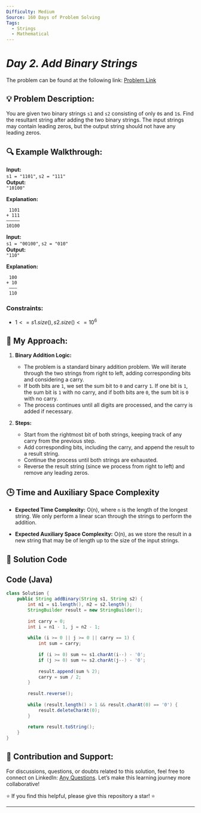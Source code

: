 ```yaml
---
Difficulty: Medium  
Source: 160 Days of Problem Solving  
Tags:
  - Strings
  - Mathematical  
---
```


#  _Day 2. Add Binary Strings_ 

The problem can be found at the following link: [Problem Link](https://www.geeksforgeeks.org/batch/gfg-160-problems/track/string-gfg-160/problem/add-binary-strings3805)

## 💡 **Problem Description:**

You are given two binary strings `s1` and `s2` consisting of only `0`s and `1`s. Find the resultant string after adding the two binary strings. The input strings may contain leading zeros, but the output string should not have any leading zeros.

## 🔍 **Example Walkthrough:**

**Input:**  
`s1 = "1101"`, `s2 = "111"`  
**Output:**  
`"10100"`

**Explanation:**  
```
 1101  
+ 111  
—————  
10100
```
**Input:**  
`s1 = "00100"`, `s2 = "010"`  
**Output:**  
`"110"`

**Explanation:**  
```
 100  
+ 10
 ———  
 110
```

### Constraints:
- $`1 <= s1.size(), s2.size() <= 10^6`$

## 🎯 **My Approach:**

1. **Binary Addition Logic:**  
   - The problem is a standard binary addition problem. We will iterate through the two strings from right to left, adding corresponding bits and considering a carry.
   - If both bits are `1`, we set the sum bit to `0` and carry `1`. If one bit is `1`, the sum bit is `1` with no carry, and if both bits are `0`, the sum bit is `0` with no carry.
   - The process continues until all digits are processed, and the carry is added if necessary.

2. **Steps:**  
   - Start from the rightmost bit of both strings, keeping track of any carry from the previous step.
   - Add corresponding bits, including the carry, and append the result to a result string.
   - Continue the process until both strings are exhausted.
   - Reverse the result string (since we process from right to left) and remove any leading zeros.
  
## 🕒 **Time and Auxiliary Space Complexity** 

- **Expected Time Complexity:** O(n), where `n` is the length of the longest string. We only perform a linear scan through the strings to perform the addition.
  
- **Expected Auxiliary Space Complexity:** O(n), as we store the result in a new string that may be of length up to the size of the input strings.

## 📝 **Solution Code**

## Code (Java)

```java
class Solution {
    public String addBinary(String s1, String s2) {
        int n1 = s1.length(), n2 = s2.length();
        StringBuilder result = new StringBuilder();
        
        int carry = 0;
        int i = n1 - 1, j = n2 - 1;
        
        while (i >= 0 || j >= 0 || carry == 1) {
            int sum = carry;
            
            if (i >= 0) sum += s1.charAt(i--) - '0';  
            if (j >= 0) sum += s2.charAt(j--) - '0';  
            
            result.append(sum % 2);  
            carry = sum / 2;         
        }
        
        result.reverse();
        
        while (result.length() > 1 && result.charAt(0) == '0') {
            result.deleteCharAt(0);
        }
        
        return result.toString();
    }
}
```
## 🎯 **Contribution and Support:**

For discussions, questions, or doubts related to this solution, feel free to connect on LinkedIn: [Any Questions](https://www.linkedin.com/in/sanjana-yadav007). Let’s make this learning journey more collaborative!

⭐ If you find this helpful, please give this repository a star! ⭐

---

